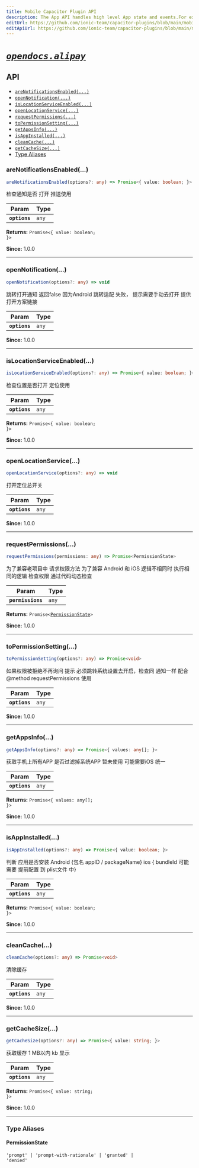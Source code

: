 ```yaml
---
title: Mobile Capacitor Plugin API
description: The App API handles high level App state and events.For example, this API emits events when the app enters and leaves the foreground, handles deeplinks, opens other apps, and manages persisted plugin state.
editUrl: https://github.com/ionic-team/capacitor-plugins/blob/main/mobile/README.md
editApiUrl: https://github.com/ionic-team/capacitor-plugins/blob/main/mobile/src/definitions.ts
---
```



# [*`opendocs.alipay`*](https://opendocs.alipay.com/open/54/104509)

## API

<docgen-index>

* [`areNotificationsEnabled(...)`](#arenotificationsenabled)
* [`openNotification(...)`](#opennotification)
* [`isLocationServiceEnabled(...)`](#islocationserviceenabled)
* [`openLocationService(...)`](#openlocationservice)
* [`requestPermissions(...)`](#requestpermissions)
* [`toPermissionSetting(...)`](#topermissionsetting)
* [`getAppsInfo(...)`](#getappsinfo)
* [`isAppInstalled(...)`](#isappinstalled)
* [`cleanCache(...)`](#cleancache)
* [`getCacheSize(...)`](#getcachesize)
* [Type Aliases](#type-aliases)

</docgen-index>

<docgen-api>
<!--Update the source file JSDoc comments and rerun docgen to update the docs below-->

### areNotificationsEnabled(...)

```typescript
areNotificationsEnabled(options?: any) => Promise<{ value: boolean; }>
```

检查通知是否 打开 推送使用

| Param         | Type             |
| ------------- | ---------------- |
| **`options`** | <code>any</code> |

**Returns:** <code>Promise&lt;{ value: boolean; }&gt;</code>

**Since:** 1.0.0

--------------------


### openNotification(...)

```typescript
openNotification(options?: any) => void
```

跳转打开通知 返回false 因为Android 跳转适配 失败， 提示需要手动去打开 提供打开方案链接

| Param         | Type             |
| ------------- | ---------------- |
| **`options`** | <code>any</code> |

**Since:** 1.0.0

--------------------


### isLocationServiceEnabled(...)

```typescript
isLocationServiceEnabled(options?: any) => Promise<{ value: boolean; }>
```

检查位置是否打开 定位使用

| Param         | Type             |
| ------------- | ---------------- |
| **`options`** | <code>any</code> |

**Returns:** <code>Promise&lt;{ value: boolean; }&gt;</code>

**Since:** 1.0.0

--------------------


### openLocationService(...)

```typescript
openLocationService(options?: any) => void
```

打开定位总开关

| Param         | Type             |
| ------------- | ---------------- |
| **`options`** | <code>any</code> |

**Since:** 1.0.0

--------------------


### requestPermissions(...)

```typescript
requestPermissions(permissions: any) => Promise<PermissionState>
```

为了兼容老项目中 请求权限方法
为了兼容 Android 和 iOS 逻辑不相同时
执行相同的逻辑
检查权限 通过代码动态检查

| Param             | Type             |
| ----------------- | ---------------- |
| **`permissions`** | <code>any</code> |

**Returns:** <code>Promise&lt;<a href="#permissionstate">PermissionState</a>&gt;</code>

**Since:** 1.0.0

--------------------


### toPermissionSetting(...)

```typescript
toPermissionSetting(options?: any) => Promise<void>
```

如果权限被拒绝不再询问 提示 必须跳转系统设置去开启，检查同 通知一样
配合 @method requestPermissions 使用

| Param         | Type             |
| ------------- | ---------------- |
| **`options`** | <code>any</code> |

**Since:** 1.0.0

--------------------


### getAppsInfo(...)

```typescript
getAppsInfo(options?: any) => Promise<{ values: any[]; }>
```

获取手机上所有APP 是否过滤掉系统APP
暂未使用 可能需要iOS 统一

| Param         | Type             |
| ------------- | ---------------- |
| **`options`** | <code>any</code> |

**Returns:** <code>Promise&lt;{ values: any[]; }&gt;</code>

**Since:** 1.0.0

--------------------


### isAppInstalled(...)

```typescript
isAppInstalled(options?: any) => Promise<{ value: boolean; }>
```

判断 应用是否安装
Android {包名 appID / packageName}
ios { bundleId 可能需要 提前配置 到 plist文件 中}

| Param         | Type             |
| ------------- | ---------------- |
| **`options`** | <code>any</code> |

**Returns:** <code>Promise&lt;{ value: boolean; }&gt;</code>

**Since:** 1.0.0

--------------------


### cleanCache(...)

```typescript
cleanCache(options?: any) => Promise<void>
```

清除缓存

| Param         | Type             |
| ------------- | ---------------- |
| **`options`** | <code>any</code> |

**Since:** 1.0.0

--------------------


### getCacheSize(...)

```typescript
getCacheSize(options?: any) => Promise<{ value: string; }>
```

获取缓存 1 MB以内 kb 显示

| Param         | Type             |
| ------------- | ---------------- |
| **`options`** | <code>any</code> |

**Returns:** <code>Promise&lt;{ value: string; }&gt;</code>

**Since:** 1.0.0

--------------------


### Type Aliases


#### PermissionState

<code>'prompt' | 'prompt-with-rationale' | 'granted' | 'denied'</code>

</docgen-api>